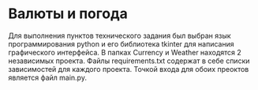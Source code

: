 # Валюты и погода
Для выполнения пунктов технического задания был выбран язык программирования python и его библиотека tkinter для написания графического интерфейса. В папках Currency и Weather находятся 2 независимых проекта. Файлы requirements.txt содержат в себе списки зависимостей для каждого проекта. Точкой входа для обоих преоктов является файл main.py.
